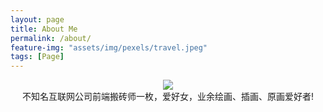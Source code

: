 ```yaml
---
layout: page
title: About Me
permalink: /about/
feature-img: "assets/img/pexels/travel.jpeg"
tags: [Page]
---
```

<div style="text-align: center">
<image src="http://cdn.qiniu.archerk.com.cn/meimei.jpeg" />

<div>不知名互联网公司前端搬砖师一枚，爱好女，业余绘画、插画、原画爱好者!</div>
</div>

